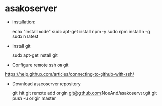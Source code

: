 # asakoserver
- installation:


    echo "Install node"
    sudo apt-get install npm -y
    sudo npm install n -g
    sudo n latest

- Install git


    sudo apt-get install git

- Configure remote ssh on git
    
https://help.github.com/articles/connecting-to-github-with-ssh/

- Download asacoserver repository


    git init
    git remote add origin git@github.com:NoeAnd/asakoserver.git
    git push -u origin master
